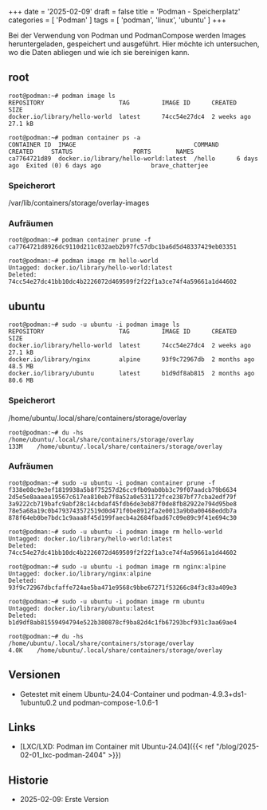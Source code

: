 +++
date = '2025-02-09'
draft = false
title = 'Podman - Speicherplatz'
categories = [ 'Podman' ]
tags = [ 'podman', 'linux', 'ubuntu' ]
+++

<!--
Podman - Speicherplatz
======================
-->

Bei der Verwendung von Podman und PodmanCompose
werden Images heruntergeladen, gespeichert
und ausgeführt. Hier möchte ich untersuchen,
wo die Daten abliegen und wie ich sie bereinigen
kann.

<!--more-->

root
----

```
root@podman:~# podman image ls
REPOSITORY                     TAG         IMAGE ID      CREATED      SIZE
docker.io/library/hello-world  latest      74cc54e27dc4  2 weeks ago  27.1 kB

root@podman:~# podman container ps -a
CONTAINER ID  IMAGE                                 COMMAND     CREATED     STATUS                 PORTS       NAMES
ca7764721d89  docker.io/library/hello-world:latest  /hello      6 days ago  Exited (0) 6 days ago              brave_chatterjee
```

### Speicherort

/var/lib/containers/storage/overlay-images

### Aufräumen

```
root@podman:~# podman container prune -f
ca7764721d8926dc9110d211c032aeb2b97fc57dbc1ba6d5d48337429eb03351

root@podman:~# podman image rm hello-world
Untagged: docker.io/library/hello-world:latest
Deleted: 74cc54e27dc41bb10dc4b2226072d469509f2f22f1a3ce74f4a59661a1d44602
```

ubuntu
------

```
root@podman:~# sudo -u ubuntu -i podman image ls
REPOSITORY                     TAG         IMAGE ID      CREATED       SIZE
docker.io/library/hello-world  latest      74cc54e27dc4  2 weeks ago   27.1 kB
docker.io/library/nginx        alpine      93f9c72967db  2 months ago  48.5 MB
docker.io/library/ubuntu       latest      b1d9df8ab815  2 months ago  80.6 MB
```

### Speicherort

/home/ubuntu/.local/share/containers/storage/overlay

```
root@podman:~# du -hs /home/ubuntu/.local/share/containers/storage/overlay
133M	/home/ubuntu/.local/share/containers/storage/overlay
```

### Aufräumen

```
root@podman:~# sudo -u ubuntu -i podman container prune -f
f338e08c9e3ef1819938a5b8f75257d26cc9fb09ab0bb3c79f07aadcb79b6634
2d5e5e8aaaea19567c617ea810eb7f8a52a0e531172fce2387bf77cba2edf79f
3a9222cb719bafc9abf28c14cbdaf45fdb6de3eb87f0de8fb82922e794d95be8
78e5a68a19c0b4793743572519d0d471f0be8912fa2e0013a9b0a00468eddb7a
878f64eb0be7bdc1c9aaa8f45d199faecb4a2684fbad67c09e89c9f41e694c30

root@podman:~# sudo -u ubuntu -i podman image rm hello-world
Untagged: docker.io/library/hello-world:latest
Deleted: 74cc54e27dc41bb10dc4b2226072d469509f2f22f1a3ce74f4a59661a1d44602

root@podman:~# sudo -u ubuntu -i podman image rm nginx:alpine
Untagged: docker.io/library/nginx:alpine
Deleted: 93f9c72967dbcfaffe724ae5ba471e9568c9bbe67271f53266c84f3c83a409e3

root@podman:~# sudo -u ubuntu -i podman image rm ubuntu
Untagged: docker.io/library/ubuntu:latest
Deleted: b1d9df8ab81559494794e522b380878cf9ba82d4c1fb67293bcf931c3aa69ae4

root@podman:~# du -hs /home/ubuntu/.local/share/containers/storage/overlay
4.0K	/home/ubuntu/.local/share/containers/storage/overlay
```

Versionen
---------

- Getestet mit einem Ubuntu-24.04-Container
  und podman-4.9.3+ds1-1ubuntu0.2
  und podman-compose-1.0.6-1

Links
-----

- [LXC/LXD: Podman im Container mit Ubuntu-24.04]({{< ref "/blog/2025-02-01_lxc-podman-2404" >}})

Historie
--------

- 2025-02-09: Erste Version
